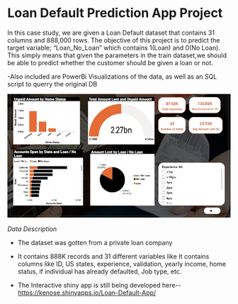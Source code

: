 # Loan Default Prediction App Project
In this case study, we are given a Loan Default dataset that contains 31 columns and 888,000 rows. 
The objective of this project is to predict the target variable; “Loan_No_Loan” which contains 1(Loan) and 0(No Loan).
This simply means that given the parameters in the train dataset,we should be able to predict whether the customer 
should be given a loan or not.

-Also included are PowerBi Visualizations of the data, as well as an SQL script to querry the original DB

![Screenshot 0](img.JPG)

*Data Description*
- The dataset was gotten from a private loan company
- It contains 888K records and 31 different variables like It contains columns like ID, 
US states, experience, validation, yearly income, home status, 
if individual has already defaulted, Job type, etc.

 
- The Interactive shiny app is still being developed here--https://kenose.shinyapps.io/Loan-Default-App/
